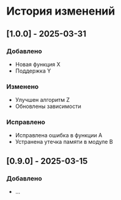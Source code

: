 # История изменений

## [1.0.0] - 2025-03-31

### Добавлено
- Новая функция X
- Поддержка Y

### Изменено
- Улучшен алгоритм Z
- Обновлены зависимости

### Исправлено
- Исправлена ошибка в функции A
- Устранена утечка памяти в модуле B

## [0.9.0] - 2025-03-15

### Добавлено
- ...
